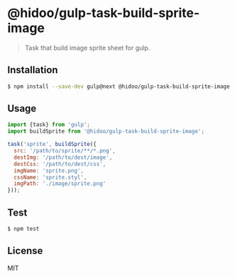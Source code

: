 # @hidoo/gulp-task-build-sprite-image

> Task that build image sprite sheet for gulp.

## Installation

```sh
$ npm install --save-dev gulp@next @hidoo/gulp-task-build-sprite-image
```

## Usage

```js
import {task} from 'gulp';
import buildSprite from '@hidoo/gulp-task-build-sprite-image';

task('sprite', buildSprite({
  src: '/path/to/sprite/**/*.png',
  destImg: '/path/to/dest/image',
  destCss: '/path/to/dest/css',
  imgName: 'sprite.png',
  cssName: 'sprite.styl',
  imgPath: './image/sprite.png'
}));
```

## Test

```sh
$ npm test
```

## License

MIT
